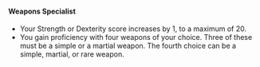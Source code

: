 #### Weapons Specialist

- Your Strength or Dexterity score increases by 1, to a maximum of 20.
- You gain proficiency with four weapons of your choice.
  Three of these must be a simple or a martial weapon.
  The fourth choice can be a simple, martial, or rare weapon.
